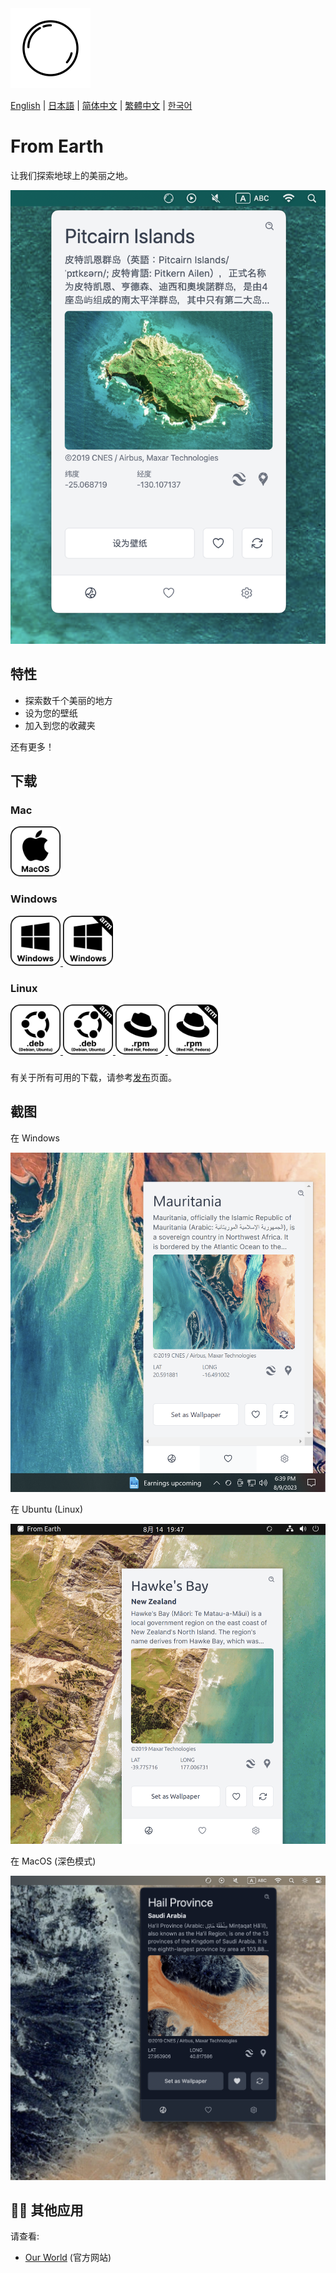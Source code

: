 <img src="./assets/icon.png" alt="logo" width="128">

[English](./README.md) | [日本語](./README.ja.md) | [简体中文](./README.zh-CN.md) | [繁體中文](./README.zh-TW.md) | [한국어](./README.ko.md)

# From Earth

让我们探索地球上的美丽之地。

<img src="./assets/cover-image.zh-CN.png" alt="Cover Image" width="512">

## 特性

- 探索数千个美丽的地方
- 设为您的壁纸
- 加入到您的收藏夹

还有更多！

## 下载

### Mac

<a href="https://github.com/owfdr/from-earth/releases/download/v1.1.1/From.Earth-darwin-universal-1.1.1.zip">
    <img src="assets/macos.svg" alt="MacOS" width="80">
</a>

### Windows

<a href="https://github.com/owfdr/from-earth/releases/download/v1.1.1/From.Earth-win32-x64-1.1.1.zip">
    <img src="assets/windows.svg" alt="Windows" width="80">
</a>
<a href="https://github.com/owfdr/from-earth/releases/download/v1.1.1/From.Earth-win32-arm64-1.1.1.zip">
    <img src="assets/windows-arm64.svg" alt="Windows arm64" width="80">
</a>

### Linux

<a href="https://github.com/owfdr/from-earth/releases/download/v1.1.1/from-earth_1.1.1_amd64.deb">
    <img src="assets/debian.svg" alt="Debian" width="80">
</a>
    <a href="https://github.com/owfdr/from-earth/releases/download/v1.1.1/from-earth_1.1.1_arm64.deb">
    <img src="assets/debian-arm64.svg" alt="Debian arm64" width="80">
</a>
<a href="https://github.com/owfdr/from-earth/releases/download/v1.1.1/from-earth-1.1.1-1.x86_64.rpm">
    <img src="assets/red-hat.svg" alt="Red Hat" width="80">
</a>
    <a href="https://github.com/owfdr/from-earth/releases/download/v1.1.1/from-earth-1.1.1-1.arm64.rpm">
    <img src="assets/red-hat-arm64.svg" alt="Red Hat arm64" width="80">
</a>

###

有关于所有可用的下载，请参考[发布](https://github.com/owfdr/from-earth/releases/latest)页面。

## 截图

在 Windows

<img src="./assets/Screenshot 2023-08-09 at 18.39.17.png" width="512">

在 Ubuntu (Linux)

<img src="./assets/Screenshot 2023-08-14 at 19.47.17.png" width="512">

在 MacOS (深色模式)

<img src="./assets/dark-mode.png" width="512">

## 🧑‍💻 其他应用

请查看:

- [Our World](https://ourworld.center/apps) (官方网站)
